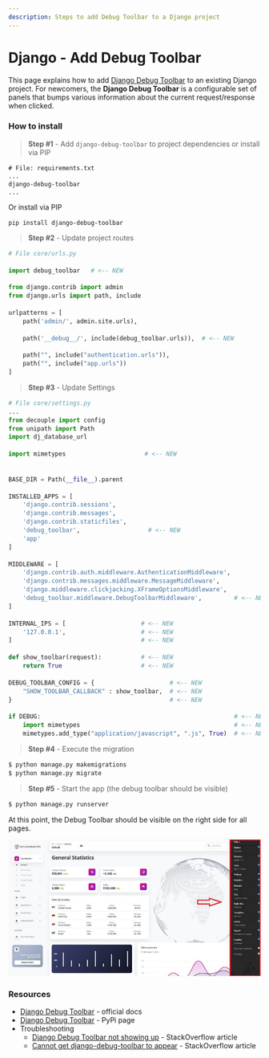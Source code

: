 ```yaml
---
description: Steps to add Debug Toolbar to a Django project
---
```


# Django - Add Debug Toolbar

This page explains how to add [Django Debug Toolbar](https://django-debug-toolbar.readthedocs.io/en/latest/index.html) to an existing Django project. For newcomers, the **Django Debug Toolbar** is a configurable set of panels that bumps various information about the current request/response when clicked.

### How to install

> **Step \#1** - Add `django-debug-toolbar` to project dependencies or install via PIP

```text
# File: requirements.txt
...
django-debug-toolbar
...
```

Or install via PIP

```text
pip install django-debug-toolbar
```

> **Step \#2** - Update project routes

```python
# File core/urls.py

import debug_toolbar   # <-- NEW                     

from django.contrib import admin
from django.urls import path, include  

urlpatterns = [
    path('admin/', admin.site.urls),          
    
    path('__debug__/', include(debug_toolbar.urls)),  # <-- NEW
    
    path("", include("authentication.urls")), 
    path("", include("app.urls"))             
]

```

> **Step \#3** - Update Settings

```python
# File core/settings.py
...
from decouple import config
from unipath import Path
import dj_database_url

import mimetypes                      # <-- NEW


BASE_DIR = Path(__file__).parent

INSTALLED_APPS = [
    'django.contrib.sessions',
    'django.contrib.messages',
    'django.contrib.staticfiles',
    'debug_toolbar',                   # <-- NEW
    'app'  
]

MIDDLEWARE = [
    'django.contrib.auth.middleware.AuthenticationMiddleware',
    'django.contrib.messages.middleware.MessageMiddleware',
    'django.middleware.clickjacking.XFrameOptionsMiddleware',
    'debug_toolbar.middleware.DebugToolbarMiddleware',         # <-- NEW
]

INTERNAL_IPS = [                     # <-- NEW
    '127.0.0.1',                     # <-- NEW
]                                    # <-- NEW

def show_toolbar(request):           # <-- NEW
    return True                      # <-- NEW 

DEBUG_TOOLBAR_CONFIG = {                     # <-- NEW
    "SHOW_TOOLBAR_CALLBACK" : show_toolbar,  # <-- NEW
}                                            # <-- NEW

if DEBUG:                                                      # <-- NEW
    import mimetypes                                           # <-- NEW          
    mimetypes.add_type("application/javascript", ".js", True)  # <-- NEW
```



> **Step \#4** - Execute the migration

```bash
$ python manage.py makemigrations
$ python manage.py migrate
```



> **Step \#5** - Start the app \(the debug toolbar should be visible\)

```bash
$ python manage.py runserver
```

At this point, the Debug Toolbar should be visible on the right side for all pages. 

![Django Debug Toolbar - Soft UI Dashboard.](../../.gitbook/assets/soft-ui-dashboard-django-toolbar.jpg)

### Resources

* [Django Debug Toolbar](https://django-debug-toolbar.readthedocs.io/en/latest/installation.html) - official docs
* [Django Debug Toolbar](https://pypi.org/project/django-debug-toolbar/) - PyPi page
* Troubleshooting
  * [Django Debug Toolbar not showing up](https://stackoverflow.com/questions/10517765/django-debug-toolbar-not-showing-up) - StackOverflow article
  * [Cannot get django-debug-toolbar to appear](https://stackoverflow.com/questions/28984239/cannot-get-django-debug-toolbar-to-appear/48873389) -  StackOverflow article 

